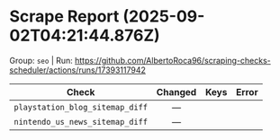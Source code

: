 # Scrape Report (2025-09-02T04:21:44.876Z)

Group: `seo`  |  Run: https://github.com/AlbertoRoca96/scraping-checks-scheduler/actions/runs/17393117942

| Check | Changed | Keys | Error |
|---|:---:|:--|:--|
| `playstation_blog_sitemap_diff` | — |  |  |
| `nintendo_us_news_sitemap_diff` | — |  |  |
